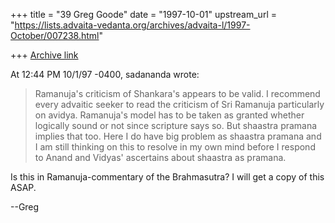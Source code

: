 +++
title = "39 Greg Goode"
date = "1997-10-01"
upstream_url = "https://lists.advaita-vedanta.org/archives/advaita-l/1997-October/007238.html"

+++
[Archive link](https://lists.advaita-vedanta.org/archives/advaita-l/1997-October/007238.html)

At 12:44 PM 10/1/97 -0400, sadananda wrote:
>Ramanuja's criticism of Shankara's appears to be valid.  I recommend every
>advaitic seeker to read the criticism of Sri Ramanuja particularly on
>avidya.  Ramanuja's model has to be taken as granted whether logically
>sound or not since scripture says so.  But shaastra pramana implies that
>too.  Here I do have big problem as shaastra pramana and I am still
>thinking on this to resolve in my own mind before I respond to Anand and
>Vidyas' ascertains about shaastra as pramana.

Is this in Ramanuja-commentary of the Brahmasutra?  I will get a copy of
this ASAP.

--Greg

